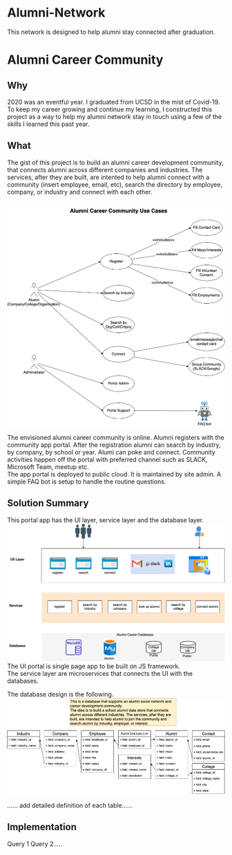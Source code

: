 # Alumni-Network
This network is designed to help alumni stay connected after graduation. 

# Alumni Career Community

## Why

2020 was an eventful year. I graduated from UCSD in the mist of Covid-19. To keep my career growing and continue my learning, I constructed this project as a way to help my alumni network stay in touch using a few of the skills I learned this past year. 


## What

The gist of this project is to build an alumni career development community, that connects alumni across different companies and industries. The services, after they are built, are intented to help alumni connect with a community (insert employee, email, etc), search the directory by employee, company, or industry and connect with each other.

<!--Alumni Career Community (./Alumni%20Project-Context%20diagrams.png) -->

![Alumni Career Community Use Cases](Alumni%20Project-Use%20Cases.png)

The envisioned alumni career community is online.  Alumni registers with the community app portal.  After the registration alumni can search by industry, by company, by school or year.  Alumi can poke and connect.  Community activities happen off the portal with preferred channel such as SLACK, Microsoft Team, meetup etc.  
The app portal is deployed to public cloud.  It is maintained by site admin.  A simple FAQ bot is setup to handle the routine questions.  

## Solution Summary
This portal app has the UI layer, service layer and the database layer.  
![Alumni Career Community Context](Alumni%20Project-Context%20diagrams.png)
The UI portal is single page app to be built on JS framework.  
The service layer are microservices that connects the UI with the databases. 

The database design is the following. 
![Alumni Career Community Database](Alumni%20Project-data%20modeling.png)

......  add detailed definition of each table......

## Implementation
Query 1
Query 2.....
